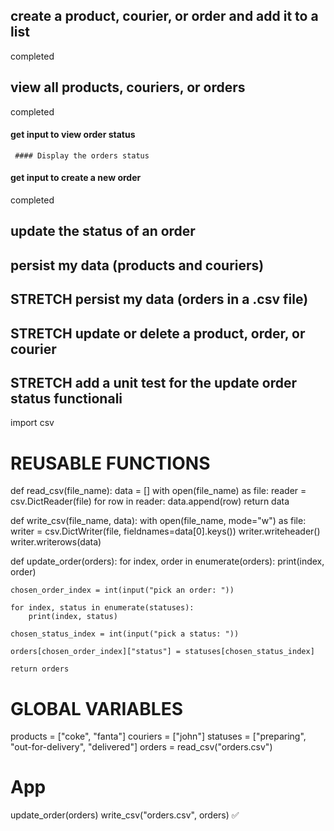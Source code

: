 ## create a product, courier, or order and add it to a list

completed


## view all products, couriers, or orders

completed 
#### get input to view order status
     #### Display the orders status

#### get input to create a new order
completed

## update the status of an order


## persist my data (products and couriers)


## STRETCH persist my data (orders in a  .csv  file)


## STRETCH update or delete a product, order, or courier


## STRETCH add a unit test for the update order status functionali

import csv

# REUSABLE FUNCTIONS
def read_csv(file_name):
    data = []
    with open(file_name) as file:
        reader = csv.DictReader(file)
        for row in reader:
            data.append(row)
    return data


def write_csv(file_name, data):
    with open(file_name, mode="w") as file:
        writer = csv.DictWriter(file, fieldnames=data[0].keys())
        writer.writeheader()
        writer.writerows(data)


def update_order(orders):
    for index, order in enumerate(orders):
        print(index, order)

    chosen_order_index = int(input("pick an order: "))

    for index, status in enumerate(statuses):
        print(index, status)

    chosen_status_index = int(input("pick a status: "))

    orders[chosen_order_index]["status"] = statuses[chosen_status_index]

    return orders


# GLOBAL VARIABLES
products = ["coke", "fanta"]
couriers = ["john"]
statuses = ["preparing", "out-for-delivery", "delivered"]
orders = read_csv("orders.csv")


# App
update_order(orders)
write_csv("orders.csv", orders)
:white_check_mark: